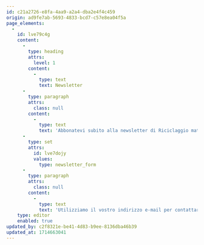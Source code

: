 ```yaml
---
id: c21a2726-e8fa-4aa9-a2a4-dba2e4f4c459
origin: ad9fe7ab-5693-4833-bcd7-c57e8ea04f5a
page_elements:
  -
    id: lve79c4g
    content:
      -
        type: heading
        attrs:
          level: 1
        content:
          -
            type: text
            text: Newsletter
      -
        type: paragraph
        attrs:
          class: null
        content:
          -
            type: text
            text: 'Abbonatevi subito alla newsletter di Riciclaggio materiali da costruzione Svizzera:'
      -
        type: set
        attrs:
          id: lve7dojy
          values:
            type: newsletter_form
      -
        type: paragraph
        attrs:
          class: null
        content:
          -
            type: text
            text: 'Utilizziamo il vostro indirizzo e-mail per contattarvi e inviarvi la nostra e-newsletter. Potrete disdire l’abbonamento in qualsiasi momento.'
    type: editor
    enabled: true
updated_by: c2f8321e-be41-4d83-b9ee-8136dba46b39
updated_at: 1714663041
---
```

